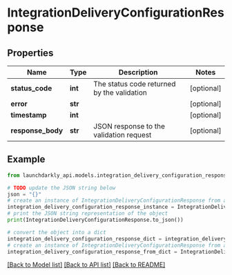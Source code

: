 # IntegrationDeliveryConfigurationResponse


## Properties

Name | Type | Description | Notes
------------ | ------------- | ------------- | -------------
**status_code** | **int** | The status code returned by the validation | [optional] 
**error** | **str** |  | [optional] 
**timestamp** | **int** |  | [optional] 
**response_body** | **str** | JSON response to the validation request | [optional] 

## Example

```python
from launchdarkly_api.models.integration_delivery_configuration_response import IntegrationDeliveryConfigurationResponse

# TODO update the JSON string below
json = "{}"
# create an instance of IntegrationDeliveryConfigurationResponse from a JSON string
integration_delivery_configuration_response_instance = IntegrationDeliveryConfigurationResponse.from_json(json)
# print the JSON string representation of the object
print(IntegrationDeliveryConfigurationResponse.to_json())

# convert the object into a dict
integration_delivery_configuration_response_dict = integration_delivery_configuration_response_instance.to_dict()
# create an instance of IntegrationDeliveryConfigurationResponse from a dict
integration_delivery_configuration_response_from_dict = IntegrationDeliveryConfigurationResponse.from_dict(integration_delivery_configuration_response_dict)
```
[[Back to Model list]](../README.md#documentation-for-models) [[Back to API list]](../README.md#documentation-for-api-endpoints) [[Back to README]](../README.md)


